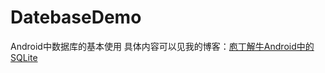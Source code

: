 # DatebaseDemo
Android中数据库的基本使用
具体内容可以见我的博客：[庖丁解牛Android中的SQLite](http://www.jianshu.com/p/5377c4ea96b6)
